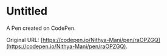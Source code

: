 # Untitled

A Pen created on CodePen.

Original URL: [https://codepen.io/Nithya-Mani/pen/raOPZGQ](https://codepen.io/Nithya-Mani/pen/raOPZGQ).


